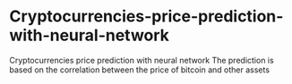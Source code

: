 # Cryptocurrencies-price-prediction-with-neural-network
Cryptocurrencies price prediction with neural network
The prediction is based on the correlation between the price of bitcoin and other assets
